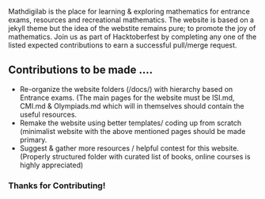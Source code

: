 Mathdigilab is the place for learning & exploring mathematics for entrance exams, resources and recreational mathematics. The website is based on a jekyll theme but the idea of the webstite remains pure; to promote the joy of mathematics. Join us as part of Hacktoberfest by completing any one of the listed expected contributions to earn a successful pull/merge request. 

## Contributions to be made ....

- Re-organize the website folders (/docs/) with hierarchy based on Entrance exams. (The main pages for the website must be ISI.md, CMI.md & Olympiads.md which will in themselves should contain the useful resources.
- Remake the website using better templates/ coding up from scratch (minimalist website with the above mentioned pages should be made primary.
- Suggest & gather more resources / helpful contest for this website. (Properly structured folder with curated list of books, online courses is highly appreciated)

### Thanks for Contributing!
